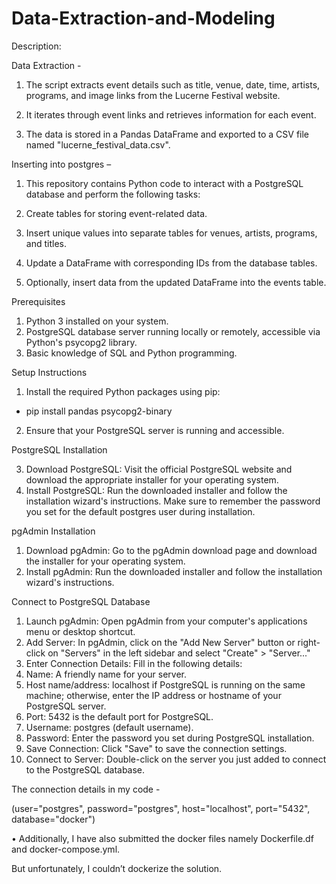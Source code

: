 # Data-Extraction-and-Modeling

Description:

Data Extraction - 

1.	The script extracts event details such as title, venue, date, time, artists, programs, and image links from the Lucerne Festival website.

2.	It iterates through event links and retrieves information for each event.

3.	The data is stored in a Pandas DataFrame and exported to a CSV file named "lucerne_festival_data.csv".


Inserting into postgres – 

1.	This repository contains Python code to interact with a PostgreSQL database and perform the following tasks:

2.	Create tables for storing event-related data.

3.	Insert unique values into separate tables for venues, artists, programs, and titles.

4.	Update a DataFrame with corresponding IDs from the database tables.

5.	Optionally, insert data from the updated DataFrame into the events table.


Prerequisites
1.	Python 3 installed on your system.
2.	PostgreSQL database server running locally or remotely, accessible via Python's psycopg2 library.
3.	Basic knowledge of SQL and Python programming.

Setup Instructions
1.	Install the required Python packages using pip:
-	pip install pandas psycopg2-binary

2.	Ensure that your PostgreSQL server is running and accessible.

PostgreSQL Installation

3.	Download PostgreSQL: Visit the official PostgreSQL website and download the appropriate installer for your operating system.
4.	Install PostgreSQL: Run the downloaded installer and follow the installation wizard's instructions. Make sure to remember the password you set for the default postgres user during installation.


pgAdmin Installation
1.	Download pgAdmin: Go to the pgAdmin download page and download the installer for your operating system.
2.	Install pgAdmin: Run the downloaded installer and follow the installation wizard's instructions.

Connect to PostgreSQL Database
1.	Launch pgAdmin: Open pgAdmin from your computer's applications menu or desktop shortcut.
2.	Add Server: In pgAdmin, click on the "Add New Server" button or right-click on "Servers" in the left sidebar and select "Create" > "Server..."
3.	Enter Connection Details: Fill in the following details:
4.	Name: A friendly name for your server.
5.	Host name/address: localhost if PostgreSQL is running on the same machine; otherwise, enter the IP address or hostname of your PostgreSQL server.
6.	Port: 5432 is the default port for PostgreSQL.
7.	Username: postgres (default username).
8.	Password: Enter the password you set during PostgreSQL installation.
9.	Save Connection: Click "Save" to save the connection settings.
10.	Connect to Server: Double-click on the server you just added to connect to the PostgreSQL database.

The connection details in my code - 

(user="postgres",
                                      password="postgres",
                                      host="localhost",
                                      port="5432",
                                      database="docker")


•	Additionally, I have also submitted the docker files namely Dockerfile.df and docker-compose.yml.

But unfortunately, I couldn’t dockerize the solution.


